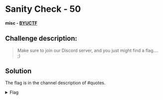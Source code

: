 # Sanity Check - 50
#### misc - [BYUCTF](../main.md)

## Challenge description:
> Make sure to join our Discord server, and you just might find a flag.... ;)

## Solution
The flag is in the channel description of #quotes.

<details> 
    <summary>Flag</summary>
byuctf{l3t_th3_g4m3s_b3g1n!}</details